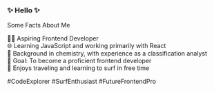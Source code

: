 <div style="white-space: nowrap;">

### ✨ Hello ✨

Some Facts About Me

👩‍💻 Aspiring Frontend Developer  
🌐 Learning JavaScript and working primarily with React  
🧪 Background in chemistry, with experience as a classification analyst  
🚀 Goal: To become a proficient frontend developer  
🌊 Enjoys traveling and learning to surf in free time  
  
#CodeExplorer #SurfEnthusiast #FutureFrontendPro
